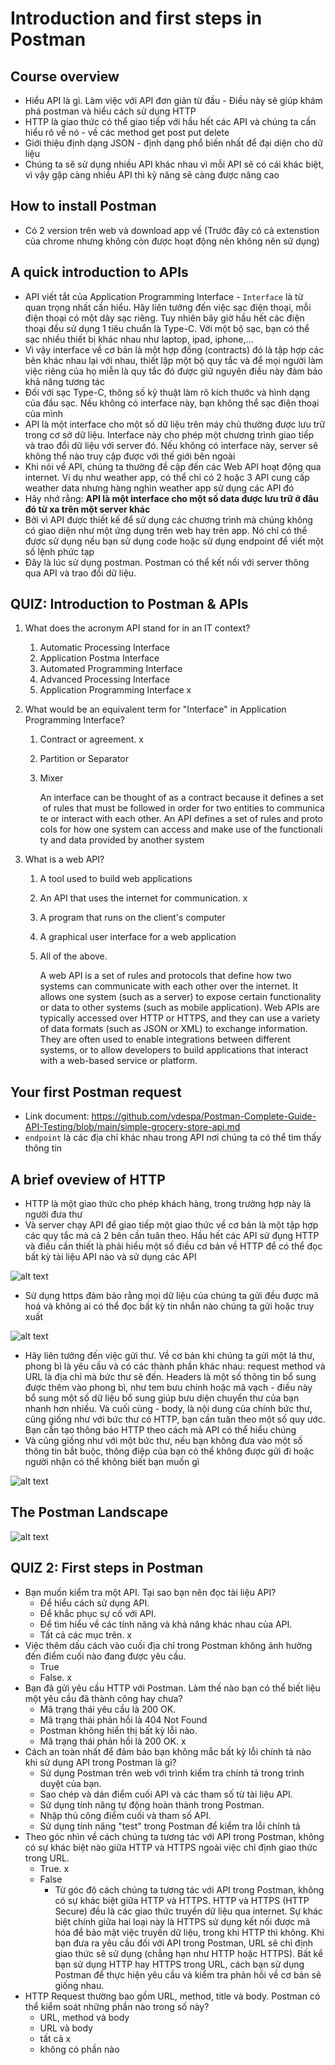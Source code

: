 # Introduction and first steps in Postman
## Course overview

- Hiểu API là gì. Làm việc với API đơn giản từ đầu - Điều này sẽ giúp khám phá postman và hiểu cách sử dụng HTTP
- HTTP là giao thức có thể giao tiếp với hầu hết các API và chúng ta cần hiểu rõ về nó - về các method get post put delete
- Giới thiệu định dạng JSON - định dạng phổ biến nhất để đại diện cho dữ liệu
- Chúng ta sẽ sử dụng nhiều API khác nhau vì mỗi API sẽ có cái khác biệt, vì vậy gặp càng nhiều API thì kỹ năng sẽ càng được nâng cao

## How to install Postman

- Có 2 version trên web và download app về (Trước đây có cả extenstion của chrome nhưng không còn được hoạt động nên không nên sử dụng)

## A quick introduction to APIs

- API viết tắt của Application Programming Interface - `Interface` là từ quan trọng nhất cần hiểu. Hãy liên tưởng đến việc sạc điện thoại, mỗi điện thoại có một dây sạc riêng. Tuy nhiên bây giờ hầu hết các điện thoại đều sử dụng 1 tiêu chuẩn là Type-C. Với một bộ sạc, bạn có thể sạc nhiều thiết bị khác nhau như laptop, ipad, iphone,…
- Vì vậy interface về cơ bản là một hợp đồng (contracts) đó là tập hợp các bên khác nhau lại với nhau, thiết lập một bộ quy tắc và để mọi người làm việc riêng của họ miễn là quy tắc đó được giữ nguyên điều này đảm bảo khả năng tương tác
- Đối với sạc Type-C, thông số kỹ thuật làm rõ kích thước và hình dạng của đầu sạc. Nếu không có interface này, bạn không thể sạc điện thoại của mình
- API là một interface cho một số dữ liệu trên máy chủ thường được lưu trữ trong cơ sở dữ liệu. Interface này cho phép một chương trình giao tiếp và trao đổi dữ liệu với server đó. Nếu không có interface này, server sẽ không thể nào truy cập được với thế giới bên ngoài
- Khi nói về API, chúng ta thường đề cập đến các Web API hoạt động qua internet. Ví dụ như weather app, có thể chỉ có 2 hoặc 3 API cung cấp weather data nhưng hàng nghìn weather app sử dụng các API đó
- Hãy nhớ rằng: **API là một interface cho một số data được lưu trữ ở đâu đó từ xa trên một server khác**
- Bởi vì API được thiết kế để sử dụng các chương trình mà chúng không có giao diện như một ứng dụng trên web hay trên app. Nó chỉ có thể được sử dụng nếu bạn sử dụng code hoặc sử dụng endpoint  để viết một số lệnh phức tạp
- Đây là lúc sử dụng postman. Postman có thể kết nối với server thông qua API và trao đổi dữ liệu.

## QUIZ: Introduction to Postman & APIs

1. What does the acronym API stand for in an IT context?
    1. Automatic Processing Interface
    2. Application Postma Interface
    3. Automated Programming Interface
    4. Advanced Processing Interface
    5. Application Programming Interface     x
2. What would be an equivalent term for "Interface" in Application Programming Interface?
    1. Contract or agreement.    x
    2. Partition or Separator
    3. Mixer
        
        An interface can be thought of as a contract because it defines a set of rules that must be followed in order for two entities to communicate or interact with each other. An API defines a set of rules and protocols for how one system can access and make use of the functionality and data provided by another system
        
3. What is a web API?
    1. A tool used to build web applications
    2. An API that uses the internet for communication.      x
    3. A program that runs on the client's computer
    4. A graphical user interface for a web application
    5. All of the above.  
        
        A web API is a set of rules and protocols that define how two systems can communicate with each other over the internet. It allows one system (such as a server) to expose certain functionality or data to other systems (such as mobile application). Web APIs are typically accessed over HTTP or HTTPS, and they can use a variety of data formats (such as JSON or XML) to exchange information. They are often used to enable integrations between different systems, or to allow developers to build applications that interact with a web-based service or platform.

## Your first Postman request

- Link document: https://github.com/vdespa/Postman-Complete-Guide-API-Testing/blob/main/simple-grocery-store-api.md
- `endpoint` là các địa chỉ khác nhau trong API nơi chúng ta có thể tìm thấy thông tin

## A brief oveview of HTTP

- HTTP là một giao thức cho phép khách hàng, trong trường hợp này là người đưa thư
- Và server chạy API để giao tiếp một giao thức về cơ bản là một tập hợp các quy tắc mà cả 2 bên cần tuân theo. Hầu hết các API sử đụng HTTP và điều cần thiết là phải hiểu một số điều cơ bản về HTTP để có thể đọc bất kỳ tài liệu API nào và sử dụng các API

![alt text](image/section1/image.png)

- Sử dụng https đảm bảo rằng mọi dữ liệu của chúng ta gửi đều được mã hoá và không ai có thể đọc bất kỳ tin nhắn nào chúng ta gửi hoặc truy xuất

![alt text](image/section1/image-1.png)

- Hãy liên tưởng đến việc gửi thư. Về cơ bản khi chúng ta gửi một lá thư, phong bì là yêu cầu và có các thành phần khác nhau: request method và URL là địa chỉ mà bức thư sẽ đến. Headers là một số thông tin bổ sung được thêm vào phong bì, như tem bưu chính hoặc mã vạch - điều này bổ sung một số dữ liệu bổ sung giúp bưu diện chuyển thư của bạn nhanh hơn nhiều. Và cuối cùng - body, là nội dung của chính bức thư, cũng giống như với bức thư có HTTP, bạn cần tuân theo một số quy ước. Bạn cần tạo thông báo HTTP theo cách mà API có thể hiểu chúng
- Và cũng giống như với một bức thư, nếu bạn không đưa vào một số thông tin bắt buộc, thông điệp của bạn có thể không được gửi đi hoặc người nhận có thể không biết bạn muốn gì

![alt text](image/section1/image-2.png)

## The Postman Landscape
![alt text](image/section1/image-3.png)

## QUIZ 2: First steps in Postman

- Bạn muốn kiểm tra một API. Tại sao bạn nên đọc tài liệu API?
    - Để hiểu cách sử dụng API.
    - Để khắc phục sự cố với API.
    - Để tìm hiểu về các tính năng và khả năng khác nhau của API.
    - Tất cả các mục trên.    x
- Việc thêm dấu cách vào cuối địa chỉ trong Postman không ảnh hưởng đến điểm cuối nào đang được yêu cầu.
    - True
    - False.   x
- Bạn đã gửi yêu cầu HTTP với Postman. Làm thế nào bạn có thể biết liệu một yêu cầu đã thành công hay chưa?
    - Mã trạng thái yêu cầu là 200 OK.
    - Mã trạng thái phản hồi là 404 Not Found
    - Postman không hiển thị bất kỳ lỗi nào.
    - Mã trạng thái phản hồi là 200 OK.      x
- Cách an toàn nhất để đảm bảo bạn không mắc bất kỳ lỗi chính tả nào khi sử dụng API trong Postman là gì?
    - Sử dụng Postman trên web với trình kiểm tra chính tả trong trình duyệt của bạn.
    - Sao chép và dán điểm cuối API và các tham số từ tài liệu API.
    - Sử dụng tính năng tự động hoàn thành trong Postman.
    - Nhập thủ công điểm cuối và tham số API.
    - Sử dụng tính năng "test" trong Postman để kiểm tra lỗi chính tả
- Theo góc nhìn về cách chúng ta tương tác với API trong Postman, không có sự khác biệt nào giữa HTTP và HTTPS ngoài việc chỉ định giao thức trong URL.
    - True.  x
    - False
        - Từ góc độ cách chúng ta tương tác với API trong Postman, không có sự khác biệt giữa HTTP và HTTPS. HTTP và HTTPS (HTTP Secure) đều là các giao thức truyền dữ liệu qua internet. Sự khác biệt chính giữa hai loại này là HTTPS sử dụng kết nối được mã hóa để bảo mật việc truyền dữ liệu, trong khi HTTP thì không. Khi bạn đưa ra yêu cầu đối với API trong Postman, URL sẽ chỉ định giao thức sẽ sử dụng (chẳng hạn như HTTP hoặc HTTPS). Bất kể bạn sử dụng HTTP hay HTTPS trong URL, cách bạn sử dụng Postman để thực hiện yêu cầu và kiểm tra phản hồi về cơ bản sẽ giống nhau.
- HTTP Request thường bao gồm URL, method, title và body. Postman có thể kiểm soát những phần nào trong số này?
    - URL, method và body
    - URL và body
    - tất cả    x
    - không có phần nào